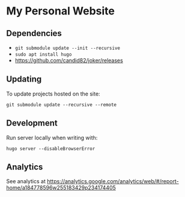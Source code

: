 # My Personal Website

## Dependencies

 - `git submodule update --init --recursive`
 - `sudo apt install hugo`
 - https://github.com/candid82/joker/releases

## Updating

To update projects hosted on the site:

```
git submodule update --recursive --remote
```

## Development

Run server locally when writing with:

```
hugo server --disableBrowserError
```

## Analytics

See analytics at https://analytics.google.com/analytics/web/#/report-home/a184778596w255183429p234174405
